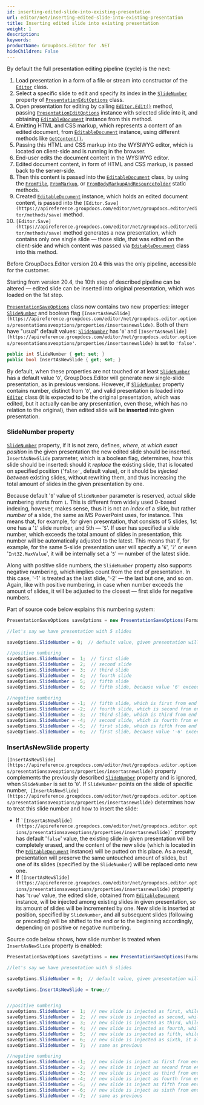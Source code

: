 ```yaml
---
id: inserting-edited-slide-into-existing-presentation
url: editor/net/inserting-edited-slide-into-existing-presentation
title: Inserting edited slide into existing presentation
weight: 1
description: 
keywords: 
productName: GroupDocs.Editor for .NET
hideChildren: False
---
```

By default the full presentation editing pipeline (cycle) is the next:

1.  Load presentation in a form of a file or stream into constructor of the [`Editor`](https://apireference.groupdocs.com/editor/net/groupdocs.editor/editor) class.
2.  Select a specific slide to edit and specify its index in the [`SlideNumber`](https://apireference.groupdocs.com/editor/net/groupdocs.editor.options/presentationeditoptions/properties/slidenumber) property of [`PresentationEditOptions`](https://apireference.groupdocs.com/editor/net/groupdocs.editor.options/presentationeditoptions) class.
3.  Open presentation for editing by calling [`Editor.Edit()`](https://apireference.groupdocs.com/editor/net/groupdocs.editor/editor/methods/edit) method, passing [`PresentationEditOptions`](https://apireference.groupdocs.com/editor/net/groupdocs.editor.options/presentationeditoptions) instance with selected slide into it, and obtaining [`EditableDocument`](https://apireference.groupdocs.com/editor/net/groupdocs.editor/editabledocument) instance from this method.
4.  Emitting HTML and CSS markup, which represents a content of an edited document, from [`EditableDocument`](https://apireference.groupdocs.com/editor/net/groupdocs.editor/editabledocument) instance, using different methods like [`GetContent()`](https://apireference.groupdocs.com/editor/net/groupdocs.editor/editabledocument/methods/getcontent).
5.  Passing this HTML and CSS markup into the WYSIWYG editor, which is located on client-side and is running in the browser.
6.  End-user edits the document content in the WYSIWYG editor.
7.  Edited document content, in form of HTML and CSS markup, is passed back to the server-side.
8.  Then this content is passed into the [`EditableDocument`](https://apireference.groupdocs.com/editor/net/groupdocs.editor/editabledocument) class, by using the [`FromFile`](https://apireference.groupdocs.com/editor/net/groupdocs.editor/editabledocument/methods/fromfile), [`FromMarkup`](https://apireference.groupdocs.com/editor/net/groupdocs.editor/editabledocument/methods/frommarkup), or [`FromBodyMarkupAndResourceFolder`](https://apireference.groupdocs.com/editor/net/groupdocs.editor/editabledocument/methods/frombodymarkupandresourcefolder) static methods.
9.  Created [`EditableDocument`](https://apireference.groupdocs.com/editor/net/groupdocs.editor/editabledocument) instance, which holds an edited document content, is passed into the `[Editor.Save](https://apireference.groupdocs.com/editor/net/groupdocs.editor/editor/methods/save)` method.
10.  `[Editor.Save](https://apireference.groupdocs.com/editor/net/groupdocs.editor/editor/methods/save)` method generates a new presentation, which contains only one single slide — those slide, that was edited on the client-side and which content was passed via [`EditableDocument`](https://apireference.groupdocs.com/editor/net/groupdocs.editor/editabledocument) class into this method.

Before GroupDocs.Editor version 20.4 this was the only pipeline, accessible for the customer.

Starting from version 20.4, the 10th step of described pipeline can be altered — edited slide can be inserted into original presentation, which was loaded on the 1st step.

[`PresentationSaveOptions`](https://apireference.groupdocs.com/editor/net/groupdocs.editor.options/presentationsaveoptions) class now contains two new properties: integer [`SlideNumber`](https://apireference.groupdocs.com/editor/net/groupdocs.editor.options/presentationsaveoptions/properties/slidenumber) and boolean flag `[InsertAsNewSlide](https://apireference.groupdocs.com/editor/net/groupdocs.editor.options/presentationsaveoptions/properties/insertasnewslide)`. Both of them have "usual" default values: [`SlideNumber`](https://apireference.groupdocs.com/editor/net/groupdocs.editor.options/presentationsaveoptions/properties/slidenumber) has '`0`' and `[InsertAsNewSlide](https://apireference.groupdocs.com/editor/net/groupdocs.editor.options/presentationsaveoptions/properties/insertasnewslide)` is set to `'false'`.

```csharp
public int SlideNumber { get; set; }
public bool InsertAsNewSlide { get; set; }
```

By default, when these properties are not touched or at least [`SlideNumber`](https://apireference.groupdocs.com/editor/net/groupdocs.editor.options/presentationsaveoptions/properties/slidenumber) has a default value '`0`', GroupDocs.Editor will generate new single-slide presentation, as in previous versions. However, if [`SlideNumber`](https://apireference.groupdocs.com/editor/net/groupdocs.editor.options/presentationsaveoptions/properties/slidenumber) property contains number, distinct from '`0`', and valid presentation is loaded into [`Editor`](https://apireference.groupdocs.com/editor/net/groupdocs.editor/editor) class (it is expected to be the original presentation, which was edited, but it actually can be any presentation, even those, which has no relation to the original), then edited slide will be **inserted** into given presentation.

### SlideNumber property

[`SlideNumber`](https://apireference.groupdocs.com/editor/net/groupdocs.editor.options/presentationsaveoptions/properties/slidenumber) property, if it is not zero, defines, *where*, at *which exact position* in the given presentation the new edited slide should be inserted. `InsertAsNewSlide` parameter, which is a boolean flag, determines, *how* this slide should be inserted: should it *replace* the existing slide, that is located on specified position ('`false'`, default value), or it should be *injected between* existing slides, without rewriting them, and thus increasing the total amount of slides in the given presentation by one.

Because default '`0`' value of `SlideNumber` parameter is reserved, actual slide numbering starts from `1`. This is different from widely used 0-based indexing, however, makes sense, thus it is not an *index* of a slide, but rather *number* of a slide, the same as MS PowerPoint uses, for instance. This means that, for example, for given presentation, that consists of 5 slides, 1st one has a '`1`' slide number, and 5th — '`5`'. If user has specified a slide number, which exceeds the total amount of slides in presentation, this number will be automatically adjusted to the latest. This means that if, for example, for the same 5-slide presentation user will specify a '`6`', '`7`' or even '`Int32.MaxValue`', it will be internally set a '`5`' — number of the latest slide.

Along with positive slide numbers, the `SlideNumber` property also supports negative numbering, which implies count from the end of presentation. In this case, '-1' is treated as the last slide, '-2' — the last but one, and so on. Again, like with positive numbering, in case when number exceeds the amount of slides, it will be adjusted to the closest — first slide for negative numbers.

Part of source code below explains this numbering system:

```csharp
PresentationSaveOptions saveOptions = new PresentationSaveOptions(Formats.PresentationFormats.Pptx)

//let's say we have presentation with 5 slides

saveOptions.SlideNumber = 0;  // default value, given presentation will be ignored

//positive numbering
saveOptions.SlideNumber =  1;  // first slide
saveOptions.SlideNumber =  2;  // second slide 
saveOptions.SlideNumber =  3;  // third slide 
saveOptions.SlideNumber =  4;  // fourth slide 
saveOptions.SlideNumber =  5;  // fifth slide 
saveOptions.SlideNumber =  6;  // fifth slide, because value '6' exceeds the slides amount '5' and thus is adjusted to the closest

//negative numbering
saveOptions.SlideNumber = -1;  // fifth slide, which is first from end (last)
saveOptions.SlideNumber = -2;  // fourth slide, which is second from end (last but one)
saveOptions.SlideNumber = -3;  // third slide, which is third from end
saveOptions.SlideNumber = -4;  // second slide, which is fourth from end
saveOptions.SlideNumber = -5;  // first slide, which is fifth from end
saveOptions.SlideNumber = -6;  // first slide, because value '-6' exceeds the slides amount '5' and thus is adjusted to the closest
```

### InsertAsNewSlide property

`[InsertAsNewSlide](https://apireference.groupdocs.com/editor/net/groupdocs.editor.options/presentationsaveoptions/properties/insertasnewslide)` property complements the previously described [`SlideNumber`](https://apireference.groupdocs.com/editor/net/groupdocs.editor.options/presentationsaveoptions/properties/slidenumber) property and is ignored, when `SlideNumber` is set to '`0`'. If `SlideNumber` points on the slide of specific number,  `[InsertAsNewSlide](https://apireference.groupdocs.com/editor/net/groupdocs.editor.options/presentationsaveoptions/properties/insertasnewslide)` determines how to treat this slide number and how to insert the slide:

*   If `` `[InsertAsNewSlide](https://apireference.groupdocs.com/editor/net/groupdocs.editor.options/presentationsaveoptions/properties/insertasnewslide)` `` property has default '`false`' value, the existing slide in given presentation will be completely erased, and the content of the new slide (which is located in the [`EditableDocument`](https://apireference.groupdocs.com/editor/net/groupdocs.editor/editabledocument) instance) will be putted on this place. As a result, presentation will preserve the same untouched amount of slides, but one of its slides (specified by the `SlideNumber`) will be replaced onto new one.
*   If `[InsertAsNewSlide](https://apireference.groupdocs.com/editor/net/groupdocs.editor.options/presentationsaveoptions/properties/insertasnewslide)` property has '`true`' value, the edited slide, obtained from [`EditableDocument`](https://apireference.groupdocs.com/editor/net/groupdocs.editor/editabledocument) instance, will be injected among existing slides in given presentation, so its amount of slides will be incremented by one. New slide is inserted at position, specified by `SlideNumber`, and all subsequent slides (following or preceding) will be shifted to the end or to the beginning accordingly, depending on positive or negative numbering.

Source code below shows, how slide number is treated when `InsertAsNewSlide` property is enabled:

```csharp
PresentationSaveOptions saveOptions = new PresentationSaveOptions(Formats.PresentationFormats.Pptx)

//let's say we have presentation with 5 slides

saveOptions.SlideNumber = 0;  // default value, given presentation will be ignored, as well as InsertAsNewSlide

saveOptions.InsertAsNewSlide = true;//


//positive numbering
saveOptions.SlideNumber =  1;  // new slide is injected as first, while all following (including 'old' 1st) are shifting to the end
saveOptions.SlideNumber =  2;  // new slide is injected as second, while 2nd, 3rh, 4th and 5th are shifting to the end
saveOptions.SlideNumber =  3;  // new slide is injected as third, while 3rh, 4th and 5th are shifting to the end
saveOptions.SlideNumber =  4;  // new slide is injected as fourth, while 4th and 5th are shifting to the end
saveOptions.SlideNumber =  5;  // new slide is injected as fifth, while 5th is shifting to the end and becomes 6th
saveOptions.SlideNumber =  6;  // new slide is injected as sixth, it already becomes the latest, none of existing slides are shifthing to the end
saveOptions.SlideNumber =  7;  // same as previous

//negative numbering
saveOptions.SlideNumber = -1;  // new slide is inject as first from end (it becomes sixth if starting from beginning), none of existing slides are shifthing to the end
saveOptions.SlideNumber = -2;  // new slide is inject as second from end (it becomes fifth if starting from beginning), following single slide is shifting to the end
saveOptions.SlideNumber = -3;  // new slide is inject as third from end (it becomes fourth if starting from beginning), two following slides are shifting to the end
saveOptions.SlideNumber = -4;  // new slide is inject as fourth from end (it becomes third if starting from beginning), three following slides are shifting to the end
saveOptions.SlideNumber = -5;  // new slide is inject as fifth from end (it becomes second if starting from beginning), four following slides are shifting to the end
saveOptions.SlideNumber = -6;  // new slide is inject as sixth from end (it becomes first if starting from beginning), five following slides are shifting to the end
saveOptions.SlideNumber = -7;  // same as previous
```
